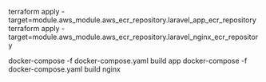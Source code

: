terraform apply -target=module.aws_module.aws_ecr_repository.laravel_app_ecr_repository
terraform apply -target=module.aws_module.aws_ecr_repository.laravel_nginx_ecr_repository

docker-compose -f docker-compose.yaml build app
docker-compose -f docker-compose.yaml build nginx